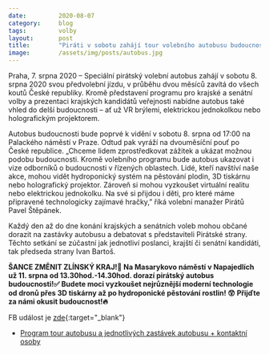 ```yaml
---
date:         2020-08-07
category:     blog
tags:         volby
layout:       post
title:        "Piráti v sobotu zahájí tour volebního autobusu budoucnosti. Brázdit celou zemi bude až do voleb"
image:        /assets/img/posts/autobus.jpg
---  
```


Praha, 7. srpna 2020 – Speciální pirátský volební autobus zahájí v sobotu 8. srpna 2020 svou předvolební jízdu, v průběhu dvou měsíců zavítá do všech koutů České republiky. Kromě představení programu pro krajské a senátní volby a prezentaci krajských kandidátů veřejnosti nabídne autobus také vhled do delší budoucnosti – ať už VR brýlemi, elektrickou jednokolkou nebo holografickým projektorem.

Autobus budoucnosti bude poprvé k vidění v sobotu 8. srpna od 17:00 na Palackého náměstí v Praze. Odtud pak vyráží na dvouměsíční pouť po České republice. „Chceme lidem zprostředkovat zážitek a ukázat možnou podobu budoucnosti. Kromě volebního programu bude autobus ukazovat i vize odborníků o budoucnosti v řízených oblastech. Lidé, kteří navštíví naše akce, mohou vidět hydroponický systém na pěstování plodin, 3D tiskárnu nebo holografický projektor. Zároveň si mohou vyzkoušet virtuální realitu nebo elektrickou jednokolku. Na své si přijdou i děti, pro které máme připravené technologicky zajímavé hračky,” říká volební manažer Pirátů Pavel Štěpánek.

Každý den až do dne konání krajských a senátních voleb mohou občané dorazit na zastávky autobusu a debatovat s představiteli Pirátské strany. Těchto setkání se zúčastní jak jednotliví poslanci, krajští či senátní kandidáti, tak předseda strany Ivan Bartoš. 

**ŠANCE ZMĚNIT ZLÍNSKÝ KRAJ!🖤
Na Masarykovo náměstí v Napajedlích už 11. srpna od 13.30hod.-14.30hod.  dorazí pirátský autobus budoucnosti!✅ Budete moci vyzkoušet nejrůznější moderní technologie od dronů přes 3D tiskárny až po hydroponické pěstování rostlin! 😲
Přijďte za námi okusit budoucnost!🔥**


FB událost je [zde](https://www.facebook.com/events/297969521438920/){:target="_blank"}
 

* [Program tour autobusu a jednotlivých zastávek autobusu + kontaktní osoby](https://pirati.cz/assets/pdf/Roadplan-autobus.pdf)
